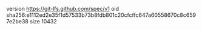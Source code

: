 version https://git-lfs.github.com/spec/v1
oid sha256:e1112ed2e35f1d57533b73b8fdb801c20cfcffc647a60558670c8c6597e2be38
size 10432
